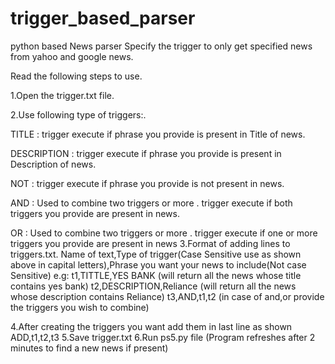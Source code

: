 # trigger_based_parser

python based News parser 
Specify the trigger to only get specified news from yahoo and google news.

Read the following steps to use.

1.Open the trigger.txt file.


2.Use following type of triggers:.
   
   
   TITLE​ : trigger execute if phrase you provide is present in Title of news.
   
   
   DESCRIPTION​ : trigger execute if phrase you provide is present in Description of news.
   
   
   NOT​ : trigger execute if phrase you provide is not present in news.
   
   
   AND​ : Used to combine two triggers or more . trigger execute if both triggers you provide are present in news.
   
   
   OR​ : Used to combine two triggers or more . trigger execute if one or more triggers you provide are present in news
3.Format of adding lines to triggers.txt.
Name of text,Type of trigger(Case Sensitive use as shown above in capital letters),Phrase you want your news to include(Not case Sensitive)
e.g: t1,TITTLE,YES BANK (will return all the news whose title contains yes bank)
     t2,DESCRIPTION,Reliance (will return all the news whose description contains Reliance)
     t3,AND,t1,t2 (in case of and,or provide the triggers you wish to combine)

4.After creating the triggers you want add them in last line as shown
	ADD,t1,t2,t3
5.Save trigger.txt
6.Run ps5.py file (Program refreshes after 2 minutes to find a new news if present)
